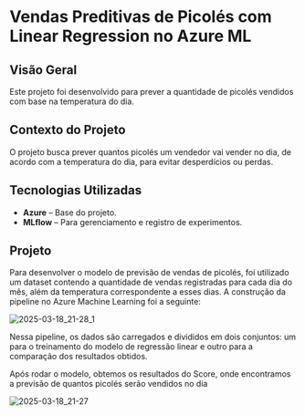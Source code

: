 # Vendas Preditivas de Picolés com Linear Regression no Azure ML

## Visão Geral
Este projeto foi desenvolvido para prever a quantidade de picolés vendidos com base na temperatura do dia.

## Contexto do Projeto
O projeto busca prever quantos picolés um vendedor vai vender no dia, de acordo com a temperatura do dia, para evitar desperdícios ou perdas.

## Tecnologias Utilizadas
- **Azure**  – Base do projeto.
- **MLflow** – Para gerenciamento e registro de experimentos.


## Projeto
Para desenvolver o modelo de previsão de vendas de picolés, foi utilizado um dataset contendo a quantidade de vendas registradas para cada dia do mês, além da temperatura correspondente a esses dias. A construção da pipeline no Azure Machine Learning foi a seguinte:

![2025-03-18_21-28_1](https://github.com/user-attachments/assets/1a116d3c-bfb6-4a2f-9dc2-b447058a460a)

Nessa pipeline, os dados são carregados e divididos em dois conjuntos: um para o treinamento do modelo de regressão linear e outro para a comparação dos resultados obtidos.

Após rodar o modelo, obtemos os resultados do Score, onde encontramos a previsão de quantos picolés serão vendidos no dia 


![2025-03-18_21-27](https://github.com/user-attachments/assets/d1339ef5-74cf-407e-b239-cabcd95f317c)
